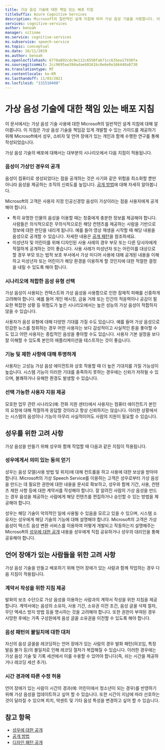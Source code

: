 ```yaml
---
title: 가상 음성 기술에 대한 책임 있는 배포 지침
titleSuffix: Azure Cognitive Services
description: Microsoft의 일반적인 설계 지침에 따라 가상 음성 기술을 사용합니다. 이 지침은 가상 음성 기술을 책임감 있게 개발할 수 있는 가이드를 제공하기 위해 Microsoft에서 성우, 소비자 및 언어 장애가 있는 개인과 함께 수행한 연구를 통해 작성되었습니다.
services: cognitive-services
author: benoah
manager: nitinme
ms.service: cognitive-services
ms.subservice: speech-service
ms.topic: conceptual
ms.date: 10/11/2019
ms.author: benoah
ms.openlocfilehash: 6778a892cdc9e112c6550fab71cc635ea17938fa
ms.sourcegitcommit: 2cc9695ae394adae60161bc0e6e0e166440a0730
ms.translationtype: MT
ms.contentlocale: ko-KR
ms.lasthandoff: 11/03/2021
ms.locfileid: "131510408"
---
```

# <a name="guidelines-for-responsible-deployment-of-synthetic-voice-technology"></a>가상 음성 기술에 대한 책임 있는 배포 지침

이 문서에서는 가상 음성 기술 사용에 대한 Microsoft의 일반적인 설계 지침에 대해 알아봅니다. 이 지침은 가상 음성 기술을 책임감 있게 개발할 수 있는 가이드를 제공하기 위해 Microsoft에서 성우, 소비자 및 언어 장애가 있는 개인과 함께 수행한 연구를 통해 작성되었습니다.

가상 음성 기술의 배포에 대해서는 대부분의 시나리오에서 다음 지침이 적용됩니다.

### <a name="disclose-when-the-voice-is-synthetic"></a>음성이 가상인 경우의 공개
음성이 컴퓨터로 생성되었다는 점을 공개하는 것은 사기와 같은 위험을 최소화할 뿐만 아니라 음성을 제공하는 조직의 신뢰도를 높입니다. [공개 방법](concepts-disclosure-guidelines.md)에 대해 자세히 알아봅니다.

Microsoft의 고객은 사용자 지정 인공신경망 음성이 가상이라는 점을 사용자에게 공개해야 합니다. 
* 특히 유명한 인물의 음성을 이용할 때는 청중에게 충분한 정보를 제공해야 합니다. 사람들은 의식적으로든 무의식적으로든 해당 컨텐츠를 제공하는 사람을 기반으로 정보에 대한 판단을 내리게 됩니다.  예를 들어 영상 재생을 시작할 때 해당 내용을 음성으로 공개할 수 있습니다. 자세한 내용은 [공개 패턴](concepts-disclosure-patterns.md)을 참조하세요.   
* 미성년자 및 어린이를 위해 디자인된 사용 사례의 경우 부모 또는 다른 당사자에게 적절하게 공개하는 것이 좋습니다. 사용 사례가 미성년자 또는 어린이를 대상으로 할 경우 부모 또는 법적 보호 부서에서 가상 미디어 사용에 대해 공개된 내용을 이해하고 미성년자 또는 어린이가 해당 환경을 이용하게 할 것인지에 대한 적절한 결정을 내릴 수 있도록 해야 합니다. 

### <a name="select-appropriate-voice-types-for-your-scenario"></a>시나리오에 적합한 음성 유형 선택
가상 음성이 사용되는 컨텍스트와 가상 음성을 사용함으로 인한 잠재적 피해를 신중하게 고려해야 합니다. 예를 들어 개인 메시징, 금융 거래 또는 인간의 적응력이나 공감이 필요한 복잡한 상황 등 위험도가 높은 시나리오에서는 높은 성능의 가상 음성이 적합하지 않을 수 있습니다. 

사용자가 음성 유형에 대해 다양한 기대를 가질 수도 있습니다. 예를 들어 가상 음성으로 민감한 뉴스를 청취하는 경우 어떤 사용자는 보다 감성적이고 사실적인 톤을 좋아할 수도 있고 어떤 사용자는 중립적인 음성을 좋아할 수도 있습니다. 사용자 기본 설정을 보다 잘 이해할 수 있도록 본인의 애플리케이션을 테스트하는 것이 좋습니다.

### <a name="be-transparent-about-capabilities-and-limitations"></a>기능 및 제한 사항에 대해 투명하게
사용자는 고성능 가상 음성 에이전트와 상호 작용할 때 더 높은 기대치를 가질 가능성이 높습니다. 시스템 기능이 이러한 기대를 충족하지 못하는 경우에는 신뢰가 저하될 수 있으며, 불쾌하거나 유해한 환경도 발생할 수 있습니다.

### <a name="provide-optional-human-support"></a>선택 가능한 사용자 지원 제공
모호한 업무 관련 시나리오(예: 전화 지원 센터)에서 사용자는 컴퓨터 에이전트가 본인의 요청에 대해 적절하게 응답할 것이라고 항상 신뢰하지는 않습니다. 이러한 상황에서는 시스템의 음성이나 기능이 아무리 사실적이어도 사람의 지원이 필요할 수 있습니다.

## <a name="considerations-for-voice-talent"></a>성우를 위한 고려 사항
가상 음성을 만들기 위해 성우와 함께 작업할 때 다음과 같은 지침이 적용됩니다.

### <a name="obtain-meaningful-consent-from-voice-talent"></a>성우에게서 의미 있는 동의 얻기
성우는 음성 모델(사용 방법 및 위치)에 대해 컨트롤을 하고 사용에 대한 보상을 받아야 합니다. Microsoft의 가상 Speech Service를 이용하는 고객은 성우로부터 가상 음성을 만드는 데 필요한 권한에 대한 내용을 문서로 확보하고, 성우와 함께 기간, 사용, 컨텐츠 제한 사항 등에 대한 계약서를 작성해야 합니다.  잘 알려진 사람의 가상 음성을 만드는 경우 음성을 제공하는 사람에게 해당 컨텐츠를 편집하거나 승인할 수 있는 방법을 제공해야 합니다.

성우는 해당 기술이 악의적인 일에 사용될 수 있음을 모르고 있을 수 있으며, 시스템 소유자는 성우에게 해당 기술의 기능에 대해 설명해야 합니다. Microsoft의 고객은 가상 음성이 텍스트 음성 변환 서비스를 이용하여 어떻게 개발되고 작동하는지 설명해주는 Microsoft의 [성우에 대한 공개](/legal/cognitive-services/speech-service/disclosure-voice-talent) 내용을 성우에게 직접 공유하거나 성우의 대리인을 통해 공유해야 합니다.

## <a name="considerations-for-those-with-speech-disorders"></a>언어 장애가 있는 사람들을 위한 고려 사항
가상 음성 기술을 만들고 배포하기 위해 언어 장애가 있는 사람과 함께 작업하는 경우 다음 지침이 적용됩니다.

### <a name="provide-guidelines-to-establish-contracts"></a>계약서 작성을 위한 지침 제공
발화의 보조 수단으로 가상 음성을 이용하는 사람과의 계약서 작성을 위한 지침을 제공합니다. 계약서에는 음성의 소유자, 사용 기간, 소유권 이전 조건, 음성 글꼴 삭제 절차, 무단 액세스 방지 방법 등을 명시하는 것을 고려해야 합니다. 또한 권한이 부여된 경우 사망한 후에는 가족 구성원에게 음성 글꼴 소유권을 이전할 수 있도록 해야 합니다.

### <a name="account-for-inconsistencies-in-speech-patterns"></a>음성 패턴의 불일치에 대한 대처
자신의 음성 글꼴을 레코딩하는 언어 장애가 있는 사람의 경우 발화 패턴(혀꼬임, 특정 발음 불가 등)의 불일치로 인해 레코딩 절차가 복잡해질 수 있습니다. 이러한 경우에는 가상 음성 기술 및 기록 세션에서 이를 수용할 수 있어야 합니다(즉, 쉬는 시간을 제공하거나 레코딩 세션 추가).

### <a name="allow-modification-over-time"></a>시간 경과에 따른 수정 허용
언어 장애가 있는 사람이 시간의 경과(예: 어린이에서 청소년이 되는 경우)를 반영하기 위해 가상 음성을 업데이트하고 싶어 할 수 있습니다. 또한 시간이 지남에 따라 선호하는 것이 달라질 수 있으며 피치, 악센트 및 기타 음성 특성을 변경하고 싶어 할 수 있습니다.


## <a name="see-also"></a>참고 항목

* [성우에 대한 공개](/legal/cognitive-services/speech-service/disclosure-voice-talent?context=%2fazure%2fcognitive-services%2fspeech-service%2fcontext%2fcontext)
* [공개 방법](concepts-disclosure-guidelines.md)
* [디자인 패턴 공개](concepts-disclosure-patterns.md)
